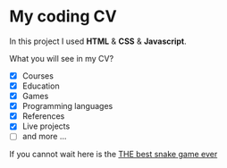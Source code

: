 # My coding CV
In this project I used **HTML** & **CSS** & **Javascript**.

What you will see in my CV?

* [x] Courses
* [x] Education
* [x] Games 
* [x] Programming languages
* [x] References
* [x] Live projects
* [ ] and more ...

If you cannot wait here is the [THE best snake game ever](https://majestic-monstera-e7b0b8.netlify.app/ "Snake 🐍")
